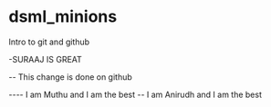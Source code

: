 # dsml_minions
 Intro to git and github

-SURAAJ IS GREAT

-- This change is done on github

---- I am Muthu and I am the best
-- I am Anirudh and I am the best
